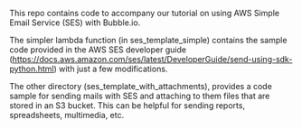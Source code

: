This repo contains code to accompany our tutorial on using AWS Simple Email
Service (SES) with Bubble.io.

The simpler lambda function (in ses_template_simple) contains the sample code
provided in the AWS SES developer guide
(https://docs.aws.amazon.com/ses/latest/DeveloperGuide/send-using-sdk-python.html)
with just a few modifications.

The other directory (ses_template_with_attachments), provides a code sample for
sending mails with SES and attaching to them files that are stored in an S3
bucket.  This can be helpful for sending reports, spreadsheets, multimedia, etc.
